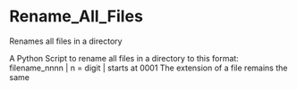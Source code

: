 # Rename_All_Files
Renames all files in a directory

A Python Script to rename all files in a directory to this format: filename_nnnn | n = digit | starts at 0001
The extension of a file remains the same
